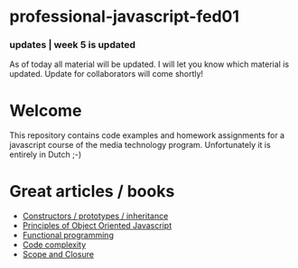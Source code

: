 professional-javascript-fed01
=============================

### updates | week 5 is updated
As of today all material will be updated. I will let you know which material is updated.
Update for collaborators will come shortly!

# Welcome
This repository contains code examples and homework assignments for a javascript course of the media technology program. Unfortunately it is entirely in Dutch ;-)

# Great articles / books
- [Constructors / prototypes / inheritance](http://pivotallabs.com/javascript-constructors-prototypes-and-the-new-keyword/)
- [Principles of Object Oriented Javascript](http://shop.oreilly.com/product/9781593275402.do)
- [Functional programming](http://chimera.labs.oreilly.com/books/1234000000262/ch02.html#functional-programming)
- [Code complexity](http://www.tomdalling.com/blog/software-design/fizzbuzz-in-too-much-detail/)
- [Scope and Closure](https://github.com/getify/You-Dont-Know-JS/blob/master/scope%20&%20closures/README.md#you-dont-know-js-scope--closures)
